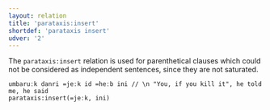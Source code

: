 ```yaml
---
layout: relation
title: 'parataxis:insert'
shortdef: 'parataxis insert'
udver: '2'
---
```


The `parataxis:insert` relation is used for parenthetical clauses which could not be considered as independent sentences, since they are not saturated.


~~~ sdparse
umbaruːk danri =jeːk id =heːb ini // \n "You, if you kill it", he told me, he said
parataxis:insert(=jeːk, ini)
~~~

<!-- Interlanguage links updated Po 6. listopadu 2023, 21:43:24 CET -->
